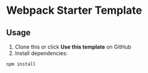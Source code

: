 # Webpack Starter Template

## Usage
1. Clone this or click **Use this template** on GitHub
2. Install dependencies:
```bash
npm install